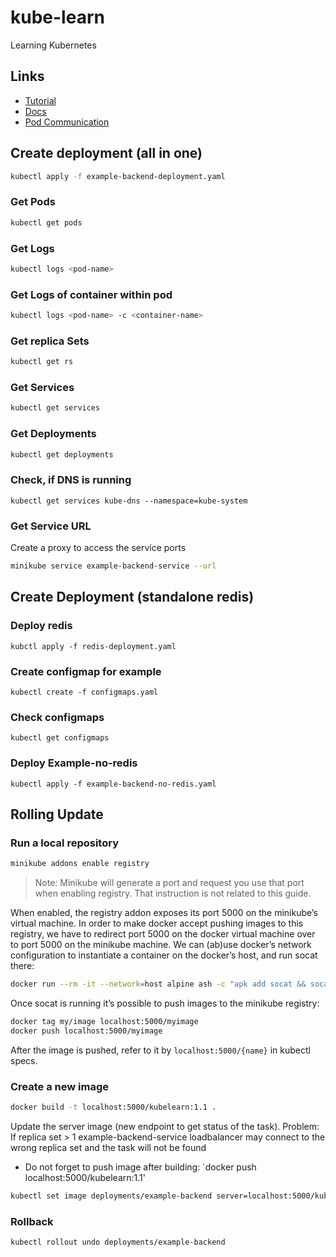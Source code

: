 # kube-learn
Learning Kubernetes

## Links
- [Tutorial](https://kubernetes.io/docs/tutorials/)
- [Docs](https://kubernetes.io/docs/)
- [Pod Communication](https://kubernetes.io/docs/tasks/access-application-cluster/communicate-containers-same-pod-shared-volume/)

## Create deployment (all in one)
```bash
kubectl apply -f example-backend-deployment.yaml
```

### Get Pods
```bash
kubectl get pods
```

### Get Logs <pod>
```bash
kubectl logs <pod-name> 
```

### Get Logs of container within pod
```bash
kubectl logs <pod-name> -c <container-name>
```

### Get replica Sets
```bash
kubectl get rs
```

### Get Services
```bash
kubectl get services
```

### Get Deployments
```bash
kubectl get deployments
```

### Check, if DNS is running
```shell
kubectl get services kube-dns --namespace=kube-system
```

### Get Service URL
Create a proxy to access the service ports
```bash
minikube service example-backend-service --url
```
## Create Deployment (standalone redis)

### Deploy redis
```shell
kubctl apply -f redis-deployment.yaml
```

### Create configmap for example
```shell
kubectl create -f configmaps.yaml 
```
### Check configmaps
```shell
kubectl get configmaps   
```
### Deploy Example-no-redis
```shell
kubectl apply -f example-backend-no-redis.yaml
```

## Rolling Update

### Run a local repository 
```bash
minikube addons enable registry 
```
> Note: Minikube will generate a port and request you use that port when enabling registry. That instruction is not related to this guide.

When enabled, the registry addon exposes its port 5000 on the minikube’s virtual machine.
In order to make docker accept pushing images to this registry, we have to redirect port 5000 on the docker virtual machine over to port 5000 on the minikube machine. We can (ab)use docker’s network configuration to instantiate a container on the docker’s host, and run socat there:

```bash
docker run --rm -it --network=host alpine ash -c "apk add socat && socat TCP-LISTEN:5000,reuseaddr,fork TCP:$(minikube ip):5000"
```
Once socat is running it’s possible to push images to the minikube registry:
```bash
docker tag my/image localhost:5000/myimage
docker push localhost:5000/myimage
```
After the image is pushed, refer to it by `localhost:5000/{name}` in kubectl specs.

### Create a new image
```bash
docker build -t localhost:5000/kubelearn:1.1 .
```
Update the server image (new endpoint to get status of the task). Problem: If replica set > 1 example-backend-service loadbalancer may connect to the wrong replica set and the task will not be found
- Do not forget to push image after building: `docker push localhost:5000/kubelearn:1.1'
```bash
kubectl set image deployments/example-backend server=localhost:5000/kubelearn:1.1
```

### Rollback
```bash
kubectl rollout undo deployments/example-backend 
```